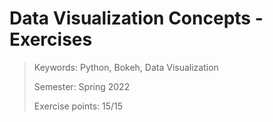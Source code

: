 # Data Visualization Concepts - Exercises

> Keywords: Python, Bokeh, Data Visualization
>
> Semester: Spring 2022
>
> Exercise points: 15/15

